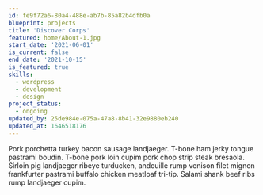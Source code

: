 ```yaml
---
id: fe9f72a6-80a4-488e-ab7b-85a82b4dfb0a
blueprint: projects
title: 'Discover Corps'
featured: home/About-1.jpg
start_date: '2021-06-01'
is_current: false
end_date: '2021-10-15'
is_featured: true
skills:
  - wordpress
  - development
  - design
project_status:
  - ongoing
updated_by: 25de984e-075a-47a8-8b41-32e9880eb240
updated_at: 1646518176
---
```

Pork porchetta turkey bacon sausage landjaeger. T-bone ham jerky tongue pastrami boudin. T-bone pork loin cupim pork chop strip steak bresaola. Sirloin pig landjaeger ribeye turducken, andouille rump venison filet mignon frankfurter pastrami buffalo chicken meatloaf tri-tip. Salami shank beef ribs rump landjaeger cupim.